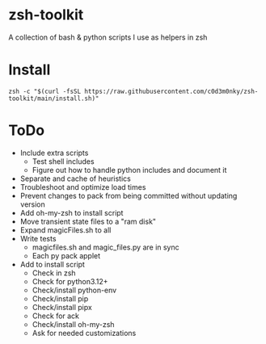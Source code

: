 # zsh-toolkit
A collection of bash & python scripts I use as helpers in zsh

# Install
```zsh -c "$(curl -fsSL https://raw.githubusercontent.com/c0d3m0nky/zsh-toolkit/main/install.sh)"```

# ToDo
* Include extra scripts
  * Test shell includes
  * Figure out how to handle python includes and document it
* Separate and cache of heuristics
* Troubleshoot and optimize load times
* Prevent changes to pack from being committed without updating version
* Add oh-my-zsh to install script
* Move transient state files to a "ram disk"
* Expand magicFiles.sh to all
* Write tests
  * magicfiles.sh and magic_files.py are in sync
  * Each py pack applet
* Add to install script
  * Check in zsh
  * Check for python3.12+
  * Check/install python-env
  * Check/install pip
  * Check/install pipx
  * Check for ack
  * Check/install oh-my-zsh
  * Ask for needed customizations
